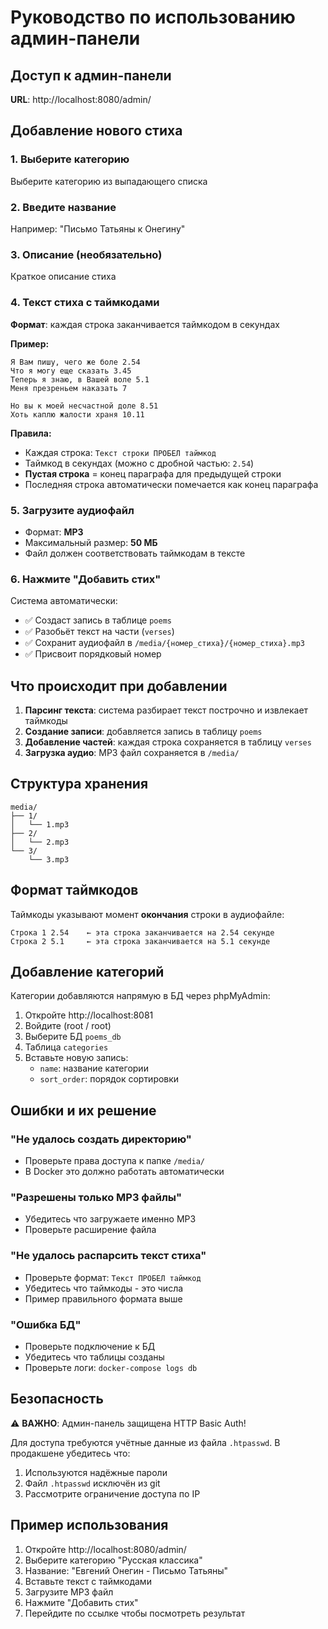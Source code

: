 # Руководство по использованию админ-панели

## Доступ к админ-панели

**URL**: http://localhost:8080/admin/

## Добавление нового стиха

### 1. Выберите категорию
Выберите категорию из выпадающего списка

### 2. Введите название
Например: "Письмо Татьяны к Онегину"

### 3. Описание (необязательно)
Краткое описание стиха

### 4. Текст стиха с таймкодами

**Формат**: каждая строка заканчивается таймкодом в секундах

**Пример:**
```
Я Вам пишу, чего же боле 2.54
Что я могу еще сказать 3.45
Теперь я знаю, в Вашей воле 5.1
Меня презреньем наказать 7

Но вы к моей несчастной доле 8.51
Хоть каплю жалости храня 10.11
```

**Правила:**
- Каждая строка: `Текст строки ПРОБЕЛ таймкод`
- Таймкод в секундах (можно с дробной частью: `2.54`)
- **Пустая строка** = конец параграфа для предыдущей строки
- Последняя строка автоматически помечается как конец параграфа

### 5. Загрузите аудиофайл

- Формат: **MP3**
- Максимальный размер: **50 МБ**
- Файл должен соответствовать таймкодам в тексте

### 6. Нажмите "Добавить стих"

Система автоматически:
- ✅ Создаст запись в таблице `poems`
- ✅ Разобьёт текст на части (`verses`)
- ✅ Сохранит аудиофайл в `/media/{номер_стиха}/{номер_стиха}.mp3`
- ✅ Присвоит порядковый номер

## Что происходит при добавлении

1. **Парсинг текста**: система разбирает текст построчно и извлекает таймкоды
2. **Создание записи**: добавляется запись в таблицу `poems`
3. **Добавление частей**: каждая строка сохраняется в таблицу `verses`
4. **Загрузка аудио**: MP3 файл сохраняется в `/media/`

## Структура хранения

```
media/
├── 1/
│   └── 1.mp3
├── 2/
│   └── 2.mp3
└── 3/
    └── 3.mp3
```

## Формат таймкодов

Таймкоды указывают момент **окончания** строки в аудиофайле:

```
Строка 1 2.54    ← эта строка заканчивается на 2.54 секунде
Строка 2 5.1     ← эта строка заканчивается на 5.1 секунде
```

## Добавление категорий

Категории добавляются напрямую в БД через phpMyAdmin:

1. Откройте http://localhost:8081
2. Войдите (root / root)
3. Выберите БД `poems_db`
4. Таблица `categories`
5. Вставьте новую запись:
   - `name`: название категории
   - `sort_order`: порядок сортировки

## Ошибки и их решение

### "Не удалось создать директорию"
- Проверьте права доступа к папке `/media/`
- В Docker это должно работать автоматически

### "Разрешены только MP3 файлы"
- Убедитесь что загружаете именно MP3
- Проверьте расширение файла

### "Не удалось распарсить текст стиха"
- Проверьте формат: `Текст ПРОБЕЛ таймкод`
- Убедитесь что таймкоды - это числа
- Пример правильного формата выше

### "Ошибка БД"
- Проверьте подключение к БД
- Убедитесь что таблицы созданы
- Проверьте логи: `docker-compose logs db`

## Безопасность

⚠️ **ВАЖНО**: Админ-панель защищена HTTP Basic Auth!

Для доступа требуются учётные данные из файла `.htpasswd`.
В продакшене убедитесь что:
1. Используются надёжные пароли
2. Файл `.htpasswd` исключён из git
3. Рассмотрите ограничение доступа по IP

## Пример использования

1. Откройте http://localhost:8080/admin/
2. Выберите категорию "Русская классика"
3. Название: "Евгений Онегин - Письмо Татьяны"
4. Вставьте текст с таймкодами
5. Загрузите MP3 файл
6. Нажмите "Добавить стих"
7. Перейдите по ссылке чтобы посмотреть результат
